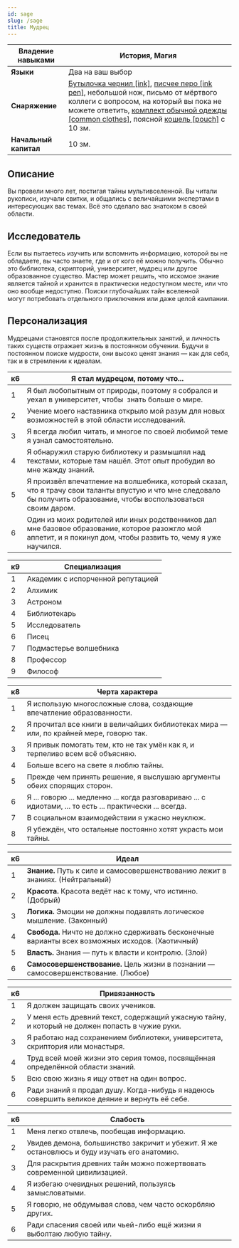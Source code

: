 ```yaml
---
id: sage
slug: /sage
title: Мудрец
---
```

| **Владение навыками** | История, Магия                                                                                                                                                                                                                                                                                                                                                 |
| --------------------- | -------------------------------------------------------------------------------------------------------------------------------------------------------------------------------------------------------------------------------------------------------------------------------------------------------------------------------------------------------------- |
| **Языки**             | Два на ваш выбор                                                                                                                                                                                                                                                                                                                                               |
| **Снаряжение**        | [Бутылочка чернил [ink]](https://ttg.club/items/Ink), [писчее перо [ink pen]](https://ttg.club/items/Ink_Pen), небольшой нож, письмо от мёртвого коллеги с вопросом, на который вы пока не можете ответить, [комплект обычной одежды [common clothes]](https://ttg.club/items/Common_Clothes), поясной [кошель [pouch]](https://ttg.club/items/Pouch) с 10 зм. |
| **Начальный капитал** | 10 зм.                                                                                                                                                                                                                                                                                                                                                         |
## Описание
Вы провели много лет, постигая тайны мультивселенной. Вы читали рукописи, изучали свитки, и общались с величайшими экспертами в интересующих вас темах. Всё это сделало вас знатоком в своей области.

## Исследователь
Если вы пытаетесь изучить или вспомнить информацию, которой вы не обладаете, вы часто знаете, где и от кого её можно получить. Обычно это библиотека, скрипторий, университет, мудрец или другое образованное существо. Мастер может решить, что искомое знание является тайной и хранится в практически недоступном месте, или что оно вообще недоступно. Поиски глубочайших тайн вселенной могут потребовать отдельного приключения или даже целой кампании.

## Персонализация
Мудрецами становятся после продолжительных занятий, и личность таких существ отражает жизнь в постоянном обучении. Будучи в постоянном поиске мудрости, они высоко ценят знания — как для себя, так и в стремлении к идеалам.

|к6|Я стал мудрецом, потому что...|
|---|---|
|1|Я был любопытным от природы, поэтому я собрался и уехал в университет, чтобы  знать больше о мире.|
|2|Учение моего наставника открыло мой разум для новых возможностей в этой области исследований.|
|3|Я всегда любил читать, и многое по своей любимой теме я узнал самостоятельно.|
|4|Я обнаружил старую библиотеку и размышлял над текстами, которые там нашёл. Этот опыт пробудил во мне жажду знаний.|
|5|Я произвёл впечатление на волшебника, который сказал, что я трачу свои таланты впустую и что мне следовало бы получить образование, чтобы воспользоваться своим даром.|
|6|Один из моих родителей или иных родственников дал мне базовое образование, которое разожгло мой аппетит, и я покинул дом, чтобы развить то, чему я уже научился.|

|к9|Специализация|
|---|---|
|1|Академик с испорченной репутацией|
|2|Алхимик|
|3|Астроном|
|4|Библиотекарь|
|5|Исследователь|
|6|Писец|
|7|Подмастерье волшебника|
|8|Профессор|
|9|Философ|

|к8|Черта характера|
|---|---|
|1|Я использую многосложные слова, создающие впечатление образованности.|
|2|Я прочитал все книги в величайших библиотеках мира — или, по крайней мере, говорю так.|
|3|Я привык помогать тем, кто не так умён как я, и терпеливо всем всё объясняю.|
|4|Больше всего на свете я люблю тайны.|
|5|Прежде чем принять решение, я выслушаю аргументы обеих спорящих сторон.|
|6|Я ... говорю ... медленно ... когда разговариваю ... с идиотами, ... то есть ... практически ... всегда.|
|7|В социальном взаимодействии я ужасно неуклюж.|
|8|Я убеждён, что остальные постоянно хотят украсть мои тайны.|

|к6|Идеал|
|---|---|
|1|**Знание.** Путь к силе и самосовершенствованию лежит в знаниях. (Нейтральный)|
|2|**Красота.** Красота ведёт нас к тому, что истинно. (Добрый)|
|3|**Логика.** Эмоции не должны подавлять логическое мышление. (Законный)|
|4|**Свобода.** Ничто не должно сдерживать бесконечные варианты всех возможных исходов. (Хаотичный)|
|5|**Власть.** Знания — путь к власти и контролю. (Злой)|
|6|**Самосовершенствование.** Цель жизни в познании — самосовершенствование. (Любое)|

|к6|Привязанность|
|---|---|
|1|Я должен защищать своих учеников.|
|2|У меня есть древний текст, содержащий ужасную тайну, и который не должен попасть в чужие руки.|
|3|Я работаю над сохранением библиотеки, университета, скриптория или монастыря.|
|4|Труд всей моей жизни это серия томов, посвящённая определённой области знаний.|
|5|Всю свою жизнь я ищу ответ на один вопрос.|
|6|Ради знаний я продал душу. Когда-нибудь я надеюсь совершить великое деяние и вернуть её себе.|

|к6|Слабость|
|---|---|
|1|Меня легко отвлечь, пообещав информацию.|
|2|Увидев демона, большинство закричит и убежит. Я же остановлюсь и буду изучать его анатомию.|
|3|Для раскрытия древних тайн можно пожертвовать современной цивилизацией.|
|4|Я избегаю очевидных решений, пользуясь замысловатыми.|
|5|Я говорю, не обдумывая слова, чем часто оскорбляю других.|
|6|Ради спасения своей или чьей-либо ещё жизни я выболтаю любую тайну.|